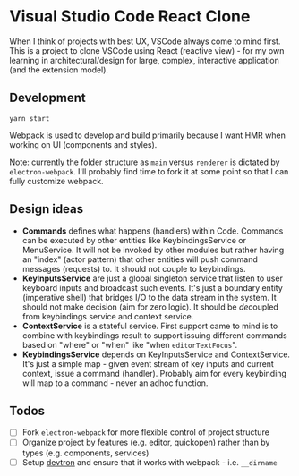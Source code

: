 # Visual Studio Code React Clone

When I think of projects with best UX, VSCode always come to mind first. This is a project to clone VSCode using React (reactive view) - for my own learning in architectural/design for large, complex, interactive application (and the extension model).

## Development

```base
yarn start
```

Webpack is used to develop and build primarily because I want HMR when working on UI (components and styles).

Note: currently the folder structure as `main` versus `renderer` is dictated by `electron-webpack`. I'll probably find time to fork it at some point so that I can fully customize webpack.

## Design ideas

- **Commands** defines what happens (handlers) within Code. Commands can be executed by other entities like KeybindingsService or MenuService. It will not be invoked by other modules but rather having an "index" (actor pattern) that other entities will push command messages (requests) to. It should not couple to keybindings.
- **KeyInputsService** are just a global singleton service that listen to user keyboard inputs and broadcast such events. It's just a boundary entity (imperative shell) that bridges I/O to the data stream in the system. It should not make decision (aim for zero logic). It should be *de*coupled from keybindings service and context service.
- **ContextService** is a stateful service. First support came to mind is to combine with keybindings result to support issuing different commands based on "where" or "when" like "when `editorTextFocus`".
- **KeybindingsService** depends on KeyInputsService and ContextService. It's just a simple map - given event stream of key inputs and current context, issue a command (handler). Probably aim for every keybinding will map to a command - never an adhoc function.

## Todos

- [ ] Fork `electron-webpack` for more flexible control of project structure
- [ ] Organize project by features (e.g. editor, quickopen) rather than by types (e.g. components, services)
- [ ] Setup [devtron](https://github.com/electron/devtron) and ensure that it works with webpack - i.e. `__dirname`
